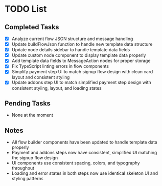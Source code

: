 # TODO List

## Completed Tasks

- [x] Analyze current flow JSON structure and message handling
- [x] Update buildFlowJson function to handle new template data structure
- [x] Update node details sidebar to handle template data fields
- [x] Update custom node component to display template data properly
- [x] Add template data fields to MessageAction nodes for proper storage
- [x] Fix TypeScript linting errors in flow components
- [x] Simplify payment step UI to match signup flow design with clean card layout and consistent styling
- [x] Update addons step UI to match simplified payment step design with consistent styling, layout, and loading states

## Pending Tasks

- None at the moment

## Notes

- All flow builder components have been updated to handle template data properly
- Payment and addons steps now have consistent, simplified UI matching the signup flow design
- UI components use consistent spacing, colors, and typography throughout
- Loading and error states in both steps now use identical skeleton UI and styling patterns

